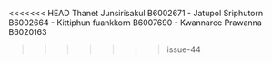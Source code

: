 <<<<<<< HEAD
Thanet Junsirisakul B6002671 -
Jatupol Sriphutorn B6002664 -
Kittiphun fuankkorn B6007690 -
Kwannaree Prawanna B6020163
>>>>>>> issue-44
